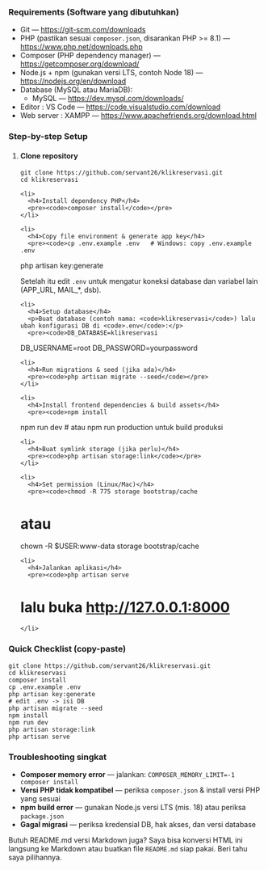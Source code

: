 <h3>Requirements (Software yang dibutuhkan)</h3>
  <ul>
    <li>Git — <a href="https://git-scm.com/downloads" target="_blank">https://git-scm.com/downloads</a></li>
    <li>PHP (pastikan sesuai <code>composer.json</code>, disarankan PHP &gt;= 8.1) — <a href="https://www.php.net/downloads.php" target="_blank">https://www.php.net/downloads.php</a></li>
    <li>Composer (PHP dependency manager) — <a href="https://getcomposer.org/download/" target="_blank">https://getcomposer.org/download/</a></li>
    <li>Node.js + npm (gunakan versi LTS, contoh Node 18) — <a href="https://nodejs.org/en/download" target="_blank">https://nodejs.org/en/download</a></li>
    <li>Database (MySQL atau MariaDB):
      <ul>
        <li>MySQL — <a href="https://dev.mysql.com/downloads/" target="_blank">https://dev.mysql.com/downloads/</a></li>
      </ul>
    </li>
    <li>Editor : VS Code — <a href="https://code.visualstudio.com/download" target="_blank">https://code.visualstudio.com/download</a></li>
    <li>Web server : XAMPP — <a href="https://www.apachefriends.org/download.html" target="_blank">https://www.apachefriends.org/download.html</a></li>
  </ul>

  <h3>Step-by-step Setup</h3>
  <ol>
    <li>
      <h4>Clone repository</h4>
      <pre><code>git clone https://github.com/servant26/klikreservasi.git
cd klikreservasi</code></pre>
    </li>

    <li>
      <h4>Install dependency PHP</h4>
      <pre><code>composer install</code></pre>
    </li>

    <li>
      <h4>Copy file environment & generate app key</h4>
      <pre><code>cp .env.example .env   # Windows: copy .env.example .env
php artisan key:generate</code></pre>
      <p>Setelah itu edit <code>.env</code> untuk mengatur koneksi database dan variabel lain (APP_URL, MAIL_*, dsb).</p>
    </li>

    <li>
      <h4>Setup database</h4>
      <p>Buat database (contoh nama: <code>klikreservasi</code>) lalu ubah konfigurasi DB di <code>.env</code>:</p>
      <pre><code>DB_DATABASE=klikreservasi
DB_USERNAME=root
DB_PASSWORD=yourpassword</code></pre>
    </li>

    <li>
      <h4>Run migrations & seed (jika ada)</h4>
      <pre><code>php artisan migrate --seed</code></pre>
    </li>

    <li>
      <h4>Install frontend dependencies & build assets</h4>
      <pre><code>npm install
npm run dev   # atau npm run production untuk build produksi</code></pre>
    </li>

    <li>
      <h4>Buat symlink storage (jika perlu)</h4>
      <pre><code>php artisan storage:link</code></pre>
    </li>

    <li>
      <h4>Set permission (Linux/Mac)</h4>
      <pre><code>chmod -R 775 storage bootstrap/cache
# atau
chown -R $USER:www-data storage bootstrap/cache</code></pre>
    </li>

    <li>
      <h4>Jalankan aplikasi</h4>
      <pre><code>php artisan serve
# lalu buka http://127.0.0.1:8000</code></pre>
    </li>
  </ol>

  <h3>Quick Checklist (copy-paste)</h3>
  <pre><code>git clone https://github.com/servant26/klikreservasi.git
cd klikreservasi
composer install
cp .env.example .env
php artisan key:generate
# edit .env -> isi DB
php artisan migrate --seed
npm install
npm run dev
php artisan storage:link
php artisan serve</code></pre>

  <h3>Troubleshooting singkat</h3>
  <ul>
    <li><strong>Composer memory error</strong> — jalankan: <code>COMPOSER_MEMORY_LIMIT=-1 composer install</code></li>
    <li><strong>Versi PHP tidak kompatibel</strong> — periksa <code>composer.json</code> & install versi PHP yang sesuai</li>
    <li><strong>npm build error</strong> — gunakan Node.js versi LTS (mis. 18) atau periksa <code>package.json</code></li>
    <li><strong>Gagal migrasi</strong> — periksa kredensial DB, hak akses, dan versi database</li>
  </ul>

  <p class="links">Butuh README.md versi Markdown juga? Saya bisa konversi HTML ini langsung ke Markdown atau buatkan file <code>README.md</code> siap pakai. Beri tahu saya pilihannya.</p>
</body>
</html>
